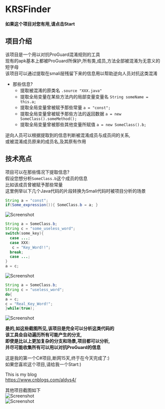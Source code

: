 # KRSFinder

**如果这个项目对您有用,请点击Start**  
## 项目介绍
该项目是一个用以对抗ProGuard混淆规则的工具  
现有的apk基本上都被ProGuard所保护,所有类,成员,方法全部被混淆为无意义的短字母  
该项目可以通过提取在smali层残留下来的信息用以帮助逆向人员对抗这类混淆  

* 那些信息?
  * 提取被混淆的原类名 `.source "XXX.java"`
  * 提取全局变量在某些方法内的局部变量变量名 `String someName = this.a;`
  * 提取全局变量曾被赋予那些常量 `a = "const";`
  * 提取全局变量曾被赋予那些方法的返回数据 `a = new SomeClass().someMethod();`
  * 提取全局变量曾被那些其他变量所赋值 `a = new SomeClass().b;`

逆向人员可以根据提取到的信息判断被混淆成员与成员间的关系,  
或被混淆成员原来的成员名,及其原有作用  
## 技术亮点  

项目可以在那些情况下提取信息?  
假设您想分析`SomeClass.b`这个成员的信息  
比如该成员曾被赋予那些常量  
这里例举以下几个Java代码的片段转换为Smali代码时被项目分析的场景  
```java
String a = "const";
if(Some_expression()){ SomeClass.b = a; }
```
![Screenshot](https://raw.githubusercontent.com/MG1937/KRSFinder/master/KRS2.png)  

```java
String a = SomeClass.b;
String c = "some_useless_word";
switch(some_key){
  case ...; 
  case XXX:
   c = "Key_Word!!";
  break;
  case ...;   
}
a = c;
```
![Screenshot](https://raw.githubusercontent.com/MG1937/KRSFinder/master/KRS3.png)  
```java
String a = SomeClass.b;
String c = "useless_word";
do{
a = c;
c = "Real_Key_Word!";
}while(true);
```
![Screenshot](https://raw.githubusercontent.com/MG1937/KRSFinder/master/KRS4.png)  

**是的,如这些截图所见,该项目是完全可以分析这类代码的  
该工具会自动遍历所有可能产生的分支,  
即使是比以上更加复杂的分支和场景,项目都可以分析,  
并尽可能收集所有可以用以对抗ProGuard的信息**  

这是我的第一个C#项目,断网15天,终于在今天完成了:)  
如果您喜欢这个项目,请给我一个Start:)  

This is my blog  
https://www.cnblogs.com/aldys4/  

其他项目截图如下  
![Screenshot](https://raw.githubusercontent.com/MG1937/KRSFinder/master/KRS.png)  
![Screenshot](https://raw.githubusercontent.com/MG1937/KRSFinder/master/KRS1.png)  
